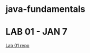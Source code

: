 # java-fundamentals

# LAB 01 - JAN 7
[Lab 01 repo](https://github.com/micahThor/java-fundamentals/tree/master/basics)
